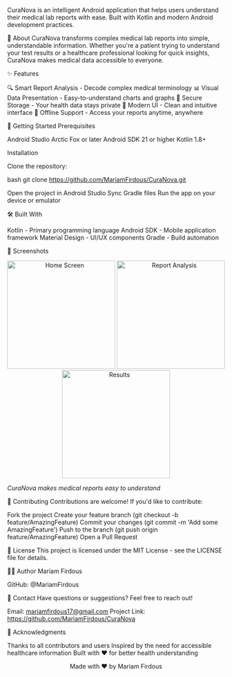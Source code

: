 CuraNova is an intelligent Android application that helps users understand their medical lab reports with ease. Built with Kotlin and modern Android development practices.

📱 About
CuraNova transforms complex medical lab reports into simple, understandable information. Whether you're a patient trying to understand your test results or a healthcare professional looking for quick insights, CuraNova makes medical data accessible to everyone.

✨ Features

🔍 Smart Report Analysis - Decode complex medical terminology
📊 Visual Data Presentation - Easy-to-understand charts and graphs
💾 Secure Storage - Your health data stays private
🎨 Modern UI - Clean and intuitive interface
📱 Offline Support - Access your reports anytime, anywhere


🚀 Getting Started
Prerequisites

Android Studio Arctic Fox or later
Android SDK 21 or higher
Kotlin 1.8+

Installation

Clone the repository:

bash   git clone https://github.com/MariamFirdous/CuraNova.git

Open the project in Android Studio
Sync Gradle files
Run the app on your device or emulator


🛠️ Built With

Kotlin - Primary programming language
Android SDK - Mobile application framework
Material Design - UI/UX components
Gradle - Build automation


📸 Screenshots
<div align="center">
  <img src="screenshots/home_screen.png" width="250" alt="Home Screen"/>
  <img src="screenshots/report_analysis.png" width="250" alt="Report Analysis"/>
  <img src="screenshots/results_screen.png" width="250" alt="Results"/>
</div>

*CuraNova makes medical reports easy to understand*

🤝 Contributing
Contributions are welcome! If you'd like to contribute:

Fork the project
Create your feature branch (git checkout -b feature/AmazingFeature)
Commit your changes (git commit -m 'Add some AmazingFeature')
Push to the branch (git push origin feature/AmazingFeature)
Open a Pull Request


📝 License
This project is licensed under the MIT License - see the LICENSE file for details.

👩‍💻 Author
Mariam Firdous

GitHub: @MariamFirdous


📧 Contact
Have questions or suggestions? Feel free to reach out!

Email: mariamfirdous17@gmail.com
Project Link: https://github.com/MariamFirdous/CuraNova


🙏 Acknowledgments

Thanks to all contributors and users
Inspired by the need for accessible healthcare information
Built with ❤️ for better health understanding


<p align="center">Made with ❤️ by Mariam Firdous</p>
